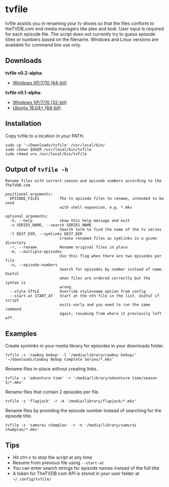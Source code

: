 # tvfile

tvfile assists you in renaming your tv shows so that the files conform to theTVDB.com and media managers like plex and kodi. User input is required for each episode file. The script does not currently try to guess episode titles or numbers based on the filename. Windows and Linux versions are available for command line use only.


## Downloads

__tvfile v0.2-alpha:__

* [Windows XP/7/10 (64-bit)](https://github.com/kvnvallis/tvfile/releases/download/v0.2-alpha/tvfile.exe)

__tvfile v0.1-alpha:__

* [Windows XP/7/10 (32-bit)](https://github.com/kvnvallis/tvfile/releases/download/v0.1-alpha/tvfile.exe)
* [Ubuntu 16.04+ (64-bit)](https://github.com/kvnvallis/tvfile/releases/download/v0.1-alpha/tvfile)


## Installation

Copy tvfile to a location in your PATH.

    sudo cp '~/Downloads/tvfile' /usr/local/bin/
    sudo chown $USER /usr/local/bin/tvfile
    sudo chmod u+x /usr/local/bin/tvfile


## Output of `tvfile -h`

    Rename files with correct season and episode numbers according to the
    TheTVDB.com

    positional arguments:
      EPISODE_FILES         The tv episode files to rename, intended to be used
                            with shell expansion, e.g. *.mkv

    optional arguments:
      -h, --help            show this help message and exit
      -s SERIES_NAME, --search SERIES_NAME
                            Search term to find the name of the tv series
      -l DEST_DIR, --symlinks DEST_DIR
                            Create renamed files as symlinks in a given directory
      -r, --rename          Rename original files in place
      -m, --multiple-episodes
                            Use this flag when there are two episodes per file
      -n, --episode-numbers
                            Search for episodes by number instead of name. Useful
                            when files are ordered correctly but the syntax is
                            wrong.
      --style STYLE         Override style=name option from config
      --start-at START_AT   Start at the nth file in the list. Useful if script
                            exits early and you need to run the same command
                            again, resuming from where it previously left off.


## Examples

Create symlinks in your media library for episodes in your downloads folder.

    tvfile -s 'cowboy bebop' -l '/media/library/cowboy bebop/' '~/downloads/Cowboy Bebop Complete Series/*.mkv'

Rename files in-place without creating links.

    tvfile -s 'adventure time' -r '/media/library/adventure time/season 5/*.mkv' 
Rename files that contain 2 episodes per file.

    tvfile -s 'flapjack' -r -m '/media/library/flapjack/*.mkv'

Rename files by providing the episode number instead of searching for the episode title.

    tvfile -s 'samurai champloo' -r -n '/media/library/samurai champloo/*.mkv'


## Tips

* Hit ctrl-c to stop the script at any time
* Resume from previous file using `--start-at`
* You can enter search strings for episode names instead of the full title
* A token for TheTVDB.com API is stored in your user folder at `~/.config/tvfile/`
